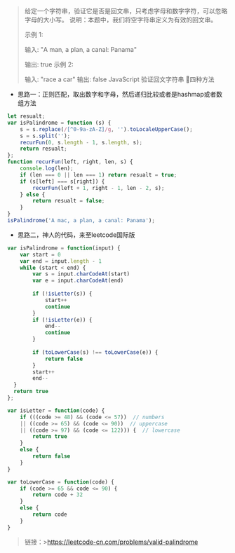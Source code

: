 >给定一个字符串，验证它是否是回文串，只考虑字母和数字字符，可以忽略字母的大小写。
>说明：本题中，我们将空字符串定义为有效的回文串。
> 
> 示例 1:
> 
>输入: "A man, a plan, a canal: Panama"
>
>输出: true
>示例 2:
>
>输入: "race a car"
>输出: false
JavaScript 验证回文字符串 四种方法
- 思路一：正则匹配，取出数字和字母，然后递归比较或者是hashmap或者数组方法
```js
let resualt;
var isPalindrome = function (s) {
    s = s.replace(/[^0-9a-zA-Z]/g, '').toLocaleUpperCase();
    s = s.split('');
    recurFun(0, s.length - 1, s.length, s);
    return resualt;
};
function recurFun(left, right, len, s) {
    console.log(len);
    if (len === 0 || len === 1) return resualt = true;
    if (s[left] === s[right]) {
        recurFun(left + 1, right - 1, len - 2, s);
    } else {
        return resualt = false;
    }
}
isPalindrome('A mac, a plan, a canal: Panama');
```
- 思路二，神人的代码，来至leetcode国际版
```js
var isPalindrome = function(input) {
    var start = 0
    var end = input.length - 1
    while (start < end) {
        var s = input.charCodeAt(start)
        var e = input.charCodeAt(end)
    
        if (!isLetter(s)) {
            start++
            continue
        }
        if (!isLetter(e)) {
            end--
            continue
        }
    
        if (toLowerCase(s) !== toLowerCase(e)) {
            return false 
        } 
        start++
        end--
  }
  return true
};

var isLetter = function(code) {
    if (((code >= 48) && (code <= 57))  // numbers
    || ((code >= 65) && (code <= 90))  // uppercase
    || ((code >= 97) && (code <= 122))) {  // lowercase
        return true
    }
    else {
        return false
    }
}

var toLowerCase = function(code) {
    if (code >= 65 && code <= 90) {
        return code + 32    
    }
    else {
        return code
    }
}
```


>链接：>https://leetcode-cn.com/problems/valid-palindrome
